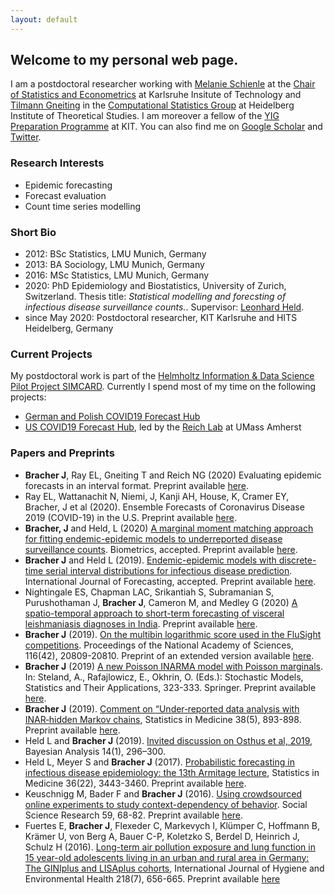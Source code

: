 ```yaml
---
layout: default
---
```


## Welcome to my personal web page.

I am a postdoctoral researcher working with [Melanie Schienle](https://statistik.econ.kit.edu/mitarbeiter_2068.php) at the [Chair of Statistics and Econometrics](https://statistik.econ.kit.edu/english/index.php) at Karlsruhe Insitute of Technology and [Tilmann Gneiting](https://www.h-its.org/2018/01/08/tilmann-gneiting/) in the [Computational Statistics Group](https://www.h-its.org/research/cst/) at Heidelberg Institute of Theoretical Studies. I am moreover a fellow of the [YIG Preparation Programme](http://www.kit.edu/research/yig_prep_pro.php) at KIT. You can also find me on [Google Scholar](https://scholar.google.ch/citations?user=8FyFTxkAAAAJ&hl=de&oi=ao) and [Twitter](https://twitter.com/johannesbracher).

### Research Interests

* Epidemic forecasting
* Forecast evaluation
* Count time series modelling


### Short Bio

* 2012: BSc Statistics, LMU Munich, Germany
* 2013: BA Sociology, LMU Munich, Germany
* 2016: MSc Statistics, LMU Munich, Germany
* 2020: PhD Epidemiology and Biostatistics, University of Zurich, Switzerland. Thesis title: *Statistical modelling and forecsting of infectious disease surveillance counts.*. Supervisor: [Leonhard Held](https://www.ebpi.uzh.ch/en/aboutus/departments/biostatistics/teambiostats/held.html).
* since May 2020: Postdoctoral researcher, KIT Karlsruhe and HITS Heidelberg, Germany

### Current Projects

My postdoctoral work is part of the [Helmholtz Information & Data Science Pilot Project SIMCARD](https://www.helmholtz.de/en/research/information-data-science/information-data-science-pilot-projects/pilot-projects-2/). Currently I spend most of my time on the following projects:

* [German and Polish COVID19 Forecast Hub](https://github.com/KITmetricslab/covid19-forecast-hub-de)
* [US COVID19 Forecast Hub](https://covid19forecasthub.org/), led by the [Reich Lab](https://reichlab.io/) at UMass Amherst


### Papers and Preprints

* **Bracher J**, Ray EL, Gneiting T and Reich NG (2020) Evaluating epidemic forecasts in an interval format. Preprint available [here](https://arxiv.org/abs/2005.12881).
* Ray EL, Wattanachit N, Niemi, J, Kanji AH, House, K, Cramer EY, Bracher, J et al (2020). Ensemble Forecasts of Coronavirus Disease 2019 (COVID-19) in the U.S. Preprint available [here](https://www.medrxiv.org/content/10.1101/2020.08.19.20177493v1).
* **Bracher, J** and Held, L (2020) [A marginal moment matching approach for fitting endemic-epidemic models to underreported disease surveillance counts](https://onlinelibrary.wiley.com/doi/10.1111/biom.13371). Biometrics, accepted. Preprint available [here](https://arxiv.org/abs/2003.05885").
* **Bracher J** and Held L (2019). [Endemic-epidemic models with discrete-time serial interval distributions for infectious disease prediction](https://doi.org/10.1016/j.ijforecast.2020.07.002). International Journal of Forecasting, accepted. Preprint available [here](https://arxiv.org/abs/1901.03090).
* Nightingale ES, Chapman LAC, Srikantiah S, Subramanian S, Purushothaman J, **Bracher J**, Cameron M, and Medley G (2020) [A spatio-temporal approach to short-term forecasting of visceral leishmaniasis diagnoses in India](https://doi.org/10.1371/journal.pntd.0008422). Preprint available [here](https://www.medrxiv.org/content/10.1101/19009258v2).
* **Bracher J** (2019). [On the multibin logarithmic score used in the FluSight competitions](https://doi.org/10.1073/pnas.1912147116). Proceedings of the National Academy of Sciences, 116(42), 20809-20810. Preprint of an extended version available [here](https://arxiv.org/abs/1910.07084).
* **Bracher J** (2019) [A new Poisson INARMA model with Poisson marginals](https://link.springer.com/chapter/10.1007/978-3-030-28665-1_24). In: Steland, A., Rafajlowicz, E., Okhrin, O. (Eds.): Stochastic Models, Statistics and Their Applications, 323-333. Springer. Preprint available [here](https://arxiv.org/abs/1910.07244).
* **Bracher J** (2019). [Comment on “Under‐reported data analysis with INAR‐hidden Markov chains](https://onlinelibrary.wiley.com/doi/full/10.1002/sim.8032), Statistics in Medicine 38(5), 893-898. Preprint available [here](https://arxiv.org/abs/1812.06688).
* Held L and **Bracher J** (2019). [Invited discussion on Osthus et al, 2019](https://projecteuclid.org/euclid.ba/1533866670), Bayesian Analysis 14(1), 296–300.
* Held L, Meyer S and **Bracher J** (2017). [Probabilistic forecasting in infectious disease epidemiology: the 13th Armitage lecture](http://onlinelibrary.wiley.com/doi/10.1002/sim.7363), Statistics in Medicine 36(22), 3443-3460. Preprint available [here](https://www.biorxiv.org/content/10.1101/104000v1.abstract).
* Keuschnigg M, Bader F and **Bracher J** (2016). [Using crowdsourced online experiments to study context-dependency of behavior](http://www.sciencedirect.com/science/article/pii/S0049089X16301818). Social Science Research 59, 68-82. Preprint available [here](https://liu.diva-portal.org/smash/get/diva2:1089302/FULLTEXT02.pdf).
* Fuertes E, **Bracher J**, Flexeder C, Markevych I, Kl&uuml;mper C, Hoffmann B, Krämer U, von Berg A, Bauer C-P, Koletzko S, Berdel D, Heinrich J, Schulz H (2016). [Long-term air pollution exposure and lung function in 15 year-old adolescents living in an urban and rural area in Germany: The GINIplus and LISAplus cohorts](http://www.sciencedirect.com/science/article/pii/S1438463915000991), International Journal of Hygiene and Environmental Health 218(7), 656-665. Preprint available [here](https://spiral.imperial.ac.uk/handle/10044/1/60001)

